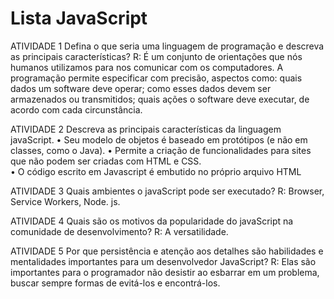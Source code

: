 # Lista JavaScript

ATIVIDADE 1
Defina o que seria uma linguagem de programação e descreva as principais características?
R: É um conjunto de orientações que nós humanos utilizamos para nos comunicar com os computadores. A programação permite especificar com precisão, aspectos como: quais dados um software deve operar; como esses dados devem ser armazenados ou transmitidos; quais ações o software deve executar, de acordo com cada circunstância.

ATIVIDADE 2
Descreva as principais características da linguagem javaScript.
• Seu modelo de objetos é baseado em protótipos (e não em classes, como o Java).
• Permite a criação de funcionalidades para sites que não podem ser criadas com HTML e CSS.  
• O código escrito em Javascript é embutido no próprio arquivo HTML


ATIVIDADE 3
Quais ambientes o javaScript pode ser executado?
R: Browser, Service Workers, Node. js.

ATIVIDADE 4
Quais são os motivos da popularidade do javaScript na comunidade de desenvolvimento?
R: A versatilidade.

ATIVIDADE 5
Por que persistência e atenção aos detalhes são habilidades e mentalidades importantes para um desenvolvedor JavaScript?
R: Elas são importantes para o programador não desistir ao esbarrar em um problema, buscar sempre formas de evitá-los e encontrá-los.

